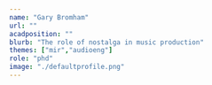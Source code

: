 ```yaml
---
name: "Gary Bromham"
url: ""
acadposition: ""
blurb: "The role of nostalga in music production"
themes: ["mir","audioeng"]
role: "phd"
image: "./defaultprofile.png"
---
```

